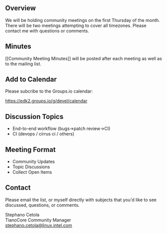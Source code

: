 ## Overview
We will be holding community meetings on the first Thursday of the month. There will be two meetings attempting to cover all timezones. Please contact me with questions or comments.  

## Minutes
[[Community Meeting Minutes]] will be posted after each meeting as well as to the mailing list.

## Add to Calendar
Please subcribe to the Groups.io calendar:  
  
https://edk2.groups.io/g/devel/calendar


## Discussion Topics
- End-to-end workflow (bugs->patch review->CI)
- CI (devops / cirrus ci / others)

## Meeting Format
- Community Updates
- Topic Discussions
- Collect Open Items


## Contact
Please email the list, or myself directly with subjects that you'd like to see discussed, questions, or comments.

Stephano Cetola  
TianoCore Community Manager  
stephano.cetola@linux.intel.com    